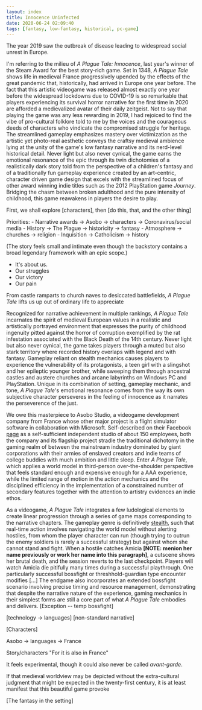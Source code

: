 ```yaml
---
layout: index
title: Innocence Uninfected
date: 2020-06-24 02:09:40
tags: [fantasy, low-fantasy, historical, pc-game]
---
```


The year 2019 saw the outbreak of disease leading to widespread social unrest in Europe.

I'm referring to the milieu of *A Plague Tale: Innocence*, last year's winner of the Steam Award for the best story-rich game. Set in 1348, *A Plague Tale* shows life in medieval France progressively upended by the effects of the great pandemic that, historically, had arrived in Europe one year before. The fact that this artistic videogame was released almost exactly one year before the widespread lockdowns due to COVID-19 is so remarkable that players experiencing its survival horror narrative for the first time in 2020 are afforded a medievalized avatar of their daily zeitgeist. Not to say that playing the game was any less rewarding in 2019, I had rejoiced to find the vibe of pro-cultural folklore told to me by the voices and the courageous deeds of characters who vindicate the compromised struggle for heritage. The streamlined gameplay emphasizes mastery over victimization as the artistic yet photo-real aesthetic conveys the craftsy medieval ambience lying at the unity of the game's low fantasy narrative and its nerd-level historical detail. Never light but also never cynical, the game earns the emotional resonance of the epic through its twin dichotomies of a realistically dark story told from the perspective of a children's fantasy and of a traditionally fun gameplay experience created by an art-centric, character driven game design that excels with the streamlined focus of other award winning indie titles such as the 2012 PlayStation game *Journey*. Bridging the chasm between broken adulthood and the pure intensity of childhood, this game reawakens in players the desire to play.

First, we shall explore [characters], then [do this, that, and the other thing]

  Priorities:
      - Narrative awards -> Asobo -> characters -> Coronavirus/social media
      - History -> The Plague -> historicity -> fantasy
      - Atmosphere -> churches -> religion
      - Inquisition -> Catholicism -> history

(The story feels small and intimate even though the backstory contains a broad legendary framework with an epic scope.)
  * It's about us.
  * Our struggles
  * Our victory
  * Our pain


From castle ramparts to church naves to desiccated battlefields, *A Plague Tale* lifts us up out of ordinary life to appreciate

Recognized for narrative achievement in multiple rankings, *A Plague Tale* incarnates the spirit of medieval European values in a realistic and artistically portrayed environment that expresses the purity of childhood ingenuity pitted against the horror of corruption exemplified by the rat infestation associated with the Black Death of the 14th century. Never light but also never cynical, the game takes players through a muted but also stark territory where recorded history overlaps with legend and with fantasy. Gameplay reliant on stealth mechanics causes players to experience the vulnerability of its protagonists, a teen girl with a slingshot and her epileptic younger brother, while sweeping them through ancestral castles and austere churches and arcane labyrinths on Windows PC and PlayStation. Unique in its combination of setting, gameplay mechanic, and tone, *A Plague Tale*'s emotional resonance comes from the way its own subjective character perseveres in the feeling of innocence as it narrates the perseverence of the just.

We owe this masterpiece to Asobo Studio, a videogame development company from France whose other major project is a flight simulator software in collaboration with Microsoft. Self-described on their Facebook [page](https://www.facebook.com/pg/asobostudio/about/) as a self-sufficient independent studio of about 150 employees, both the company and its flagship project stradle the traditional dichotomy in the gaming realm of between the mainstream industry dominated by giant corporations with their armies of enslaved creators and indie teams of college buddies with much ambition and little sleep. Enter *A Plague Tale*, which applies a world model in third-person over-the-shoulder perspective that feels standard enough and expensive enough for a AAA experience, while the limited range of motion in the action mechanics and the disciplined efficiency in the implementation of a constrained number of secondary features together with the attention to artistry evidences an indie ethos.

As a videogame, *A Plague Tale* integrates a few ludological elements to create linear progression through a series of game maps corresponding to the narrative chapters. The gameplay genre is definitively [stealth](https://en.wikipedia.org/wiki/Stealth_game), such that real-time action involves navigating the world model without alerting hostiles, from whom the player character can run (though trying to outrun the enemy soldiers is rarely a successful strategy) but against whom she cannot stand and fight. When a hostile catches Amicia **[NOTE: menion her name previously or work her name into this paragraph]**, a cutscene shows her brutal death, and the session reverts to the last checkpoint. Players will watch Amicia die pitifully many times during a successful playthrough. One particularly successful bossfight or threshhold-guardian type encounter modifies [...] The endgame also incorporates an extended bossfight scenario involving precise timing and resource management, demonstrating that despite the narrative nature of the experience, gaming mechanics in their simplest forms are still a core part of what *A Plague Tale* embodies and delivers. [Exception -- temp bossfight]

[technology -> languages] [non-standard narrative]

[Characters]

Asobo -> languages -> France

Story/characters "For it is also in France"

It feels experimental, though it could also never be called *avant-garde*.

 If that medieval worldview may be depicted without the extra-cultural judgment that might be expected in the twenty-first century, it is at least manifest that this beautiful game provoke


[The fantasy in the setting]
